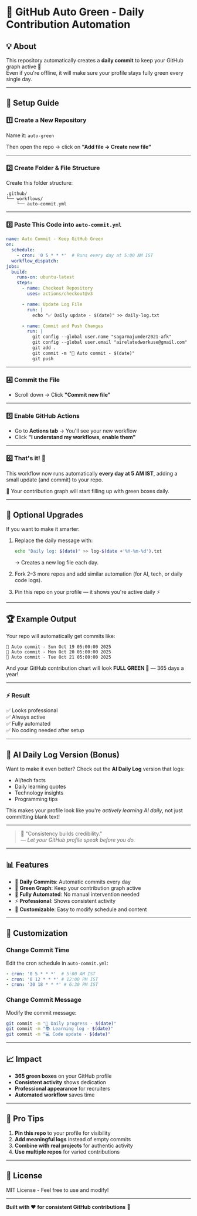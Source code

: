 # 🌱 GitHub Auto Green - Daily Contribution Automation

## 💡 About
This repository automatically creates a **daily commit** to keep your GitHub graph active 💚  
Even if you're offline, it will make sure your profile stays fully green every single day.

---

## 🚀 Setup Guide

### 1️⃣ Create a New Repository
Name it: `auto-green`

Then open the repo → click on **"Add file → Create new file"**

---

### 2️⃣ Create Folder & File Structure
Create this folder structure:
```
.github/
└── workflows/
    └── auto-commit.yml
```

---

### 3️⃣ Paste This Code into `auto-commit.yml`
```yaml
name: Auto Commit - Keep GitHub Green
on:
  schedule:
    - cron: '0 5 * * *'  # Runs every day at 5:00 AM IST
  workflow_dispatch:
jobs:
  build:
    runs-on: ubuntu-latest
    steps:
      - name: Checkout Repository
        uses: actions/checkout@v3

      - name: Update Log File
        run: |
          echo "✅ Daily update - $(date)" >> daily-log.txt

      - name: Commit and Push Changes
        run: |
          git config --global user.name "sagarmajumder2021-afk"
          git config --global user.email "airelatedworkuse@gmail.com"
          git add .
          git commit -m "💚 Auto commit - $(date)"
          git push
```

---

### 4️⃣ Commit the File
* Scroll down → Click **"Commit new file"**

---

### 5️⃣ Enable GitHub Actions
* Go to **Actions tab** → You'll see your new workflow
* Click **"I understand my workflows, enable them"**

---

### 6️⃣ That's it! 🎉
This workflow now runs automatically **every day at 5 AM IST**, adding a small update (and commit) to your repo.

💚 Your contribution graph will start filling up with green boxes daily.

---

## 🧠 Optional Upgrades

If you want to make it smarter:

1. Replace the daily message with:
   ```bash
   echo "Daily log: $(date)" >> log-$(date +'%Y-%m-%d').txt
   ```
   → Creates a new log file each day.

2. Fork 2–3 more repos and add similar automation (for AI, tech, or daily code logs).

3. Pin this repo on your profile — it shows you're active daily ⚡

---

## 🏆 Example Output

Your repo will automatically get commits like:
```
💚 Auto commit - Sun Oct 19 05:00:00 2025
💚 Auto commit - Mon Oct 20 05:00:00 2025
💚 Auto commit - Tue Oct 21 05:00:00 2025
```

And your GitHub contribution chart will look **FULL GREEN 🌿** — 365 days a year!

---

### ⚡ Result

✅ Looks professional  
✅ Always active  
✅ Fully automated  
✅ No coding needed after setup

---

## 🤖 AI Daily Log Version (Bonus)

Want to make it even better? Check out the **AI Daily Log** version that logs:
- AI/tech facts
- Daily learning quotes
- Technology insights
- Programming tips

This makes your profile look like you're *actively learning AI daily*, not just committing blank text!

---

> 💬 "Consistency builds credibility."  
> — *Let your GitHub profile speak before you do.*

---

## 📊 Features

- 🌱 **Daily Commits**: Automatic commits every day
- 💚 **Green Graph**: Keep your contribution graph active
- 🤖 **Fully Automated**: No manual intervention needed
- ⚡ **Professional**: Shows consistent activity
- 🎯 **Customizable**: Easy to modify schedule and content

---

## 🔧 Customization

### Change Commit Time
Edit the cron schedule in `auto-commit.yml`:
```yaml
- cron: '0 5 * * *'  # 5:00 AM IST
- cron: '0 12 * * *' # 12:00 PM IST
- cron: '30 18 * * *' # 6:30 PM IST
```

### Change Commit Message
Modify the commit message:
```bash
git commit -m "🚀 Daily progress - $(date)"
git commit -m "📚 Learning log - $(date)"
git commit -m "💻 Code update - $(date)"
```

---

## 📈 Impact

- **365 green boxes** on your GitHub profile
- **Consistent activity** shows dedication
- **Professional appearance** for recruiters
- **Automated workflow** saves time

---

## 🌟 Pro Tips

1. **Pin this repo** to your profile for visibility
2. **Add meaningful logs** instead of empty commits
3. **Combine with real projects** for authentic activity
4. **Use multiple repos** for varied contributions

---

## 📝 License

MIT License - Feel free to use and modify!

---

**Built with ❤️ for consistent GitHub contributions** 🌱